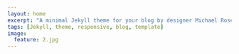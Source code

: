```yaml
---
layout: home
excerpt: "A minimal Jekyll theme for your blog by designer Michael Rose."
tags: [Jekyll, theme, responsive, blog, template]
image:
  feature: 2.jpg
---
```


